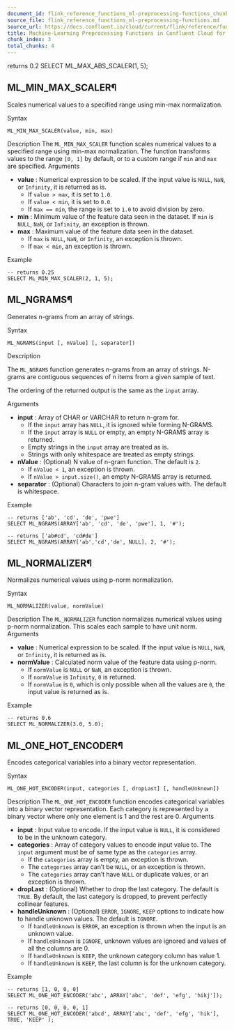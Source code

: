 ```yaml
---
document_id: flink_reference_functions_ml-preprocessing-functions_chunk_3
source_file: flink_reference_functions_ml-preprocessing-functions.md
source_url: https://docs.confluent.io/cloud/current/flink/reference/functions/ml-preprocessing-functions.html
title: Machine-Learning Preprocessing Functions in Confluent Cloud for Apache Flink
chunk_index: 3
total_chunks: 4
---
```


returns 0.2 SELECT ML_MAX_ABS_SCALER(1, 5);

## ML_MIN_MAX_SCALER¶

Scales numerical values to a specified range using min-max normalization.

Syntax

    ML_MIN_MAX_SCALER(value, min, max)

Description
    The `ML_MIN_MAX_SCALER` function scales numerical values to a specified range using min-max normalization. The function transforms values to the range `[0, 1]` by default, or to a custom range if `min` and `max` are specified.
Arguments

* **value** : Numerical expression to be scaled. If the input value is `NULL`, `NaN`, or `Infinity`, it is returned as is.
  * If `value > max`, it is set to `1.0`.
  * If `value < min`, it is set to `0.0`.
  * If `max == min`, the range is set to `1.0` to avoid division by zero.
* **min** : Minimum value of the feature data seen in the dataset. If `min` is `NULL`, `NaN`, or `Infinity`, an exception is thrown.
* **max** : Maximum value of the feature data seen in the dataset.
  * If `max` is `NULL`, `NaN`, or `Infinity`, an exception is thrown.
  * If `max < min`, an exception is thrown.

Example

    -- returns 0.25
    SELECT ML_MIN_MAX_SCALER(2, 1, 5);

## ML_NGRAMS¶

Generates n-grams from an array of strings.

Syntax

    ML_NGRAMS(input [, nValue] [, separator])

Description

The `ML_NGRAMS` function generates n-grams from an array of strings. N-grams are contiguous sequences of n items from a given sample of text.

The ordering of the returned output is the same as the `input` array.

Arguments

* **input** : Array of CHAR or VARCHAR to return n-gram for.
  * If the `input` array has `NULL`, it is ignored while forming N-GRAMS.
  * If the `input` array is `NULL` or empty, an empty N-GRAMS array is returned.
  * Empty strings in the `input` array are treated as is.
  * Strings with only whitespace are treated as empty strings.
* **nValue** : (Optional) N value of n-gram function. The default is `2`.
  * If `nValue < 1`, an exception is thrown.
  * If `nValue > input.size()`, an empty N-GRAMS array is returned.
* **separator** : (Optional) Characters to join n-gram values with. The default is whitespace.

Example

    -- returns ['ab', 'cd', 'de', 'pwe']
    SELECT ML_NGRAMS(ARRAY['ab', 'cd', 'de', 'pwe'], 1, '#');

    -- returns ['ab#cd', 'cd#de']
    SELECT ML_NGRAMS(ARRAY['ab','cd','de', NULL], 2, '#');

## ML_NORMALIZER¶

Normalizes numerical values using p-norm normalization.

Syntax

    ML_NORMALIZER(value, normValue)

Description
    The `ML_NORMALIZER` function normalizes numerical values using p-norm normalization. This scales each sample to have unit norm.
Arguments

* **value** : Numerical expression to be scaled. If the input value is `NULL`, `NaN`, or `Infinity`, it is returned as is.
* **normValue** : Calculated norm value of the feature data using p-norm.
  * If `normValue` is `NULL` or `NaN`, an exception is thrown.
  * If `normValue` is `Infinity`, `0` is returned.
  * If `normValue` is `0`, which is only possible when all the values are `0`, the input value is returned as is.

Example

    -- returns 0.6
    SELECT ML_NORMALIZER(3.0, 5.0);

## ML_ONE_HOT_ENCODER¶

Encodes categorical variables into a binary vector representation.

Syntax

    ML_ONE_HOT_ENCODER(input, categories [, dropLast] [, handleUnknown])

Description
    The `ML_ONE_HOT_ENCODER` function encodes categorical variables into a binary vector representation. Each category is represented by a binary vector where only one element is 1 and the rest are 0.
Arguments

* **input** : Input value to encode. If the input value is `NULL`, it is considered to be in the unknown category.
* **categories** : Array of category values to encode input value to. The `input` argument must be of same type as the `categories` array.
  * If the `categories` array is empty, an exception is thrown.
  * The `categories` array can’t be `NULL`, or an exception is thrown.
  * The `categories` array can’t have `NULL` or duplicate values, or an exception is thrown.
* **dropLast** : (Optional) Whether to drop the last category. The default is `TRUE`. By default, the last category is dropped, to prevent perfectly collinear features.
* **handleUnknown** : (Optional) `ERROR`, `IGNORE`, `KEEP` options to indicate how to handle unknown values. The default is `IGNORE`.
  * If `handleUnknown` is `ERROR`, an exception is thrown when the input is an unknown value.
  * If `handleUnknown` is `IGNORE`, unknown values are ignored and values of all the columns are 0.
  * If `handleUnknown` is `KEEP`, the unknown category column has value 1.
  * If `handleUnknown` is `KEEP`, the last column is for the unknown category.

Example

    -- returns [1, 0, 0, 0]
    SELECT ML_ONE_HOT_ENCODER('abc', ARRAY['abc', 'def', 'efg', 'hikj']);

    -- returns [0, 0, 0, 0, 1]
    SELECT ML_ONE_HOT_ENCODER('abcd', ARRAY['abc', 'def', 'efg', 'hik'], TRUE, 'KEEP' );
